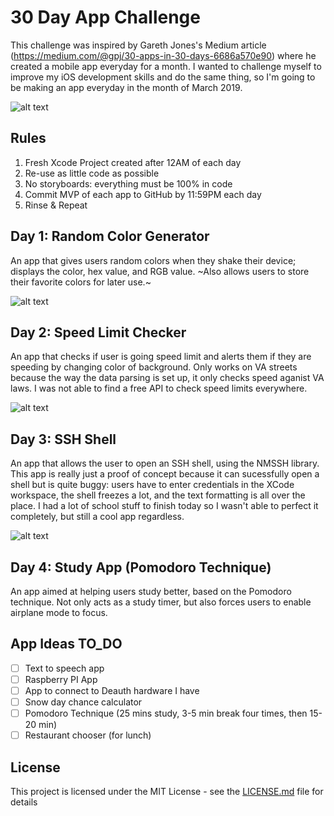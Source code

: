 # 30 Day App Challenge
This challenge was inspired by Gareth Jones's Medium article (https://medium.com/@gpj/30-apps-in-30-days-6686a570e90) where he created a mobile app everyday for a month. I wanted to challenge myself to improve my iOS development skills and do the same thing, so I'm going to be making an app everyday in the month of March 2019. 

![alt text](https://cdn-images-1.medium.com/max/2560/1*HrhwTIbp2hchH0-GmbKusg.jpeg)

## Rules
1. Fresh Xcode Project created after 12AM of each day 
2. Re-use as little code as possible 
3. No storyboards: everything must be 100% in code
3. Commit MVP of each app to GitHub by 11:59PM each day
4. Rinse & Repeat

## Day 1: Random Color Generator 
An app that gives users random colors when they shake their device; displays the color, hex value, and RGB value. ~Also allows users to store their favorite colors for later use.~ 

![alt text](https://github.com/vlad-munteanu/30Apps_30Days/blob/master/Screenshots/Gifs/Day1.gif)

## Day 2: Speed Limit Checker
An app that checks if user is going speed limit and alerts them if they are speeding by changing color of background. Only works on VA streets because the way the data parsing is set up, it only checks speed aganist VA laws. I was not able to find a free API to check speed limits everywhere.

![alt text](https://github.com/vlad-munteanu/30Apps_30Days/blob/master/Screenshots/Gifs/Day2.gif) 

## Day 3: SSH Shell
An app that allows the user to open an SSH shell, using the NMSSH library. This app is really just a proof of concept because it can sucessfully open a shell but is quite buggy: users have to enter credentials in the XCode workspace, the shell freezes a lot, and the text formatting is all over the place. I had a lot of school stuff to finish today so I wasn't able to perfect it completely, but still a cool app regardless.  

![alt text](https://github.com/vlad-munteanu/30Apps_30Days/blob/master/Screenshots/Gifs/Day3.gif)

## Day 4: Study App (Pomodoro Technique) 
An app aimed at helping users study better, based on the Pomodoro technique. Not only acts as a study timer, but also forces users to enable airplane mode to focus. 

## App Ideas TO_DO 
- [ ] Text to speech app 
- [ ] Raspberry PI App 
- [ ] App to connect to Deauth hardware I have 
- [ ] Snow day chance calculator 
- [ ] Pomodoro Technique (25 mins study, 3-5 min break four times, then 15-20 min) 
- [ ] Restaurant chooser (for lunch)

## License

This project is licensed under the MIT License - see the [LICENSE.md](LICENSE) file for details
